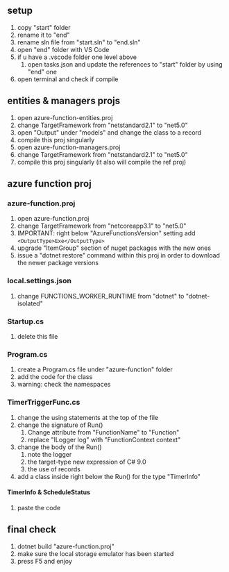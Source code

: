 ## setup
1. copy "start" folder
1. rename it to "end"
1. rename sln file from "start.sln" to "end.sln"
1. open "end" folder with VS Code
1. if u have a .vscode folder one level above
    1. open tasks.json and update the references to "start" folder by using "end" one
1. open terminal and check if compile

## entities & managers projs
1. open azure-function-entities.proj
1. change TargetFramework from "netstandard2.1" to "net5.0"
1. open "Output" under "models" and change the class to a record
1. compile this proj singularly
1. open azure-function-managers.proj
1. change TargetFramework from "netstandard2.1" to "net5.0"
1. compile this proj singularly (it also will compile the ref proj)

## azure function proj

### azure-function.proj
1. open azure-function.proj
1. change TargetFramework from "netcoreapp3.1" to "net5.0"
1. IMPORTANT: right below "AzureFunctionsVersion" setting add `<OutputType>Exe</OutputType>`
1. upgrade "ItemGroup" section of nuget packages with the new ones
1. issue a "dotnet restore" command within this proj in order to download the newer package versions

### local.settings.json
1. change FUNCTIONS_WORKER_RUNTIME from "dotnet" to "dotnet-isolated"

### Startup.cs
1. delete this file

### Program.cs
1. create a Program.cs file under "azure-function" folder
1. add the code for the class
1. warning: check the namespaces

### TimerTriggerFunc.cs
1. change the using statements at the top of the file
1. change the signature of Run()
    1. Change attribute from "FunctionName" to "Function"
    1. replace "ILogger log" with "FunctionContext context"
1. change the body of the Run()
    1. note the logger
    1. the target-type new expression of C# 9.0
    1. the use of records
1. add a class inside right below the Run() for the type "TimerInfo"

#### TimerInfo & ScheduleStatus
1. paste the code

## final check
1. dotnet build "azure-function.proj"
1. make sure the local storage emulator has been started
1. press F5 and enjoy
